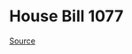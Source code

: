 # House Bill 1077

[Source](http://lawfilesext.leg.wa.gov/biennium/2021-22/Pdf/Bills/House%20Bills/1077.pdf)